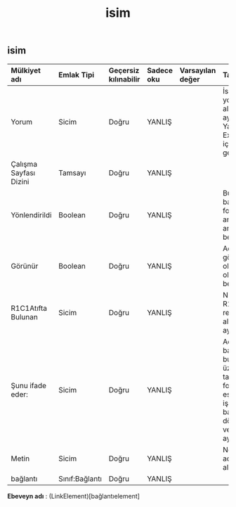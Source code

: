﻿---
title: isim
second_title: Aspose.Cells Cloud Documen
type: docs
url: /tr/specification/model/name/
description: "Aspose.Cells Bulut modeli spesifikasyonu: Ad. Açma, oluşturma, düzenleme, bölme, birleştirme, karşılaştırma ve dönüştürme gibi özelliklerle Excel ve diğer elektronik tablo belgelerini zahmetsizce yönetin"
weight: 50
---
## **isim**

 

| Mülkiyet adı| Emlak Tipi| Geçersiz kılınabilir| Sadece oku| Varsayılan değer| Tanım|
|:- |:- |:- |:- |:- |:- |
| Yorum| Sicim| Doğru| YANLIŞ|| İsmin yorumunu alır ve ayarlar. Yalnızca Excel 2007 için geçerlidir.|
| Çalışma Sayfası Dizini| Tamsayı| Doğru| YANLIŞ|||
| Yönlendirildi| Boolean| Doğru| YANLIŞ|| Bu ismin başka formüllerle anılıp anılmadığını belirtir.|
| Görünür| Boolean| Doğru| YANLIŞ|| Adın görünür olup olmadığını belirtir.|
| R1C1Atıfta Bulunan| Sicim| Doğru| YANLIŞ|| NET'in R1C1 referansını alır veya ayarlar.|
| Şunu ifade eder:| Sicim| Doğru| YANLIŞ|| Adın başvuruda bulunmak üzere tanımlandığı formülü eşittir işaretiyle başlayarak döndürür veya ayarlar.|
| Metin| Sicim| Doğru| YANLIŞ|| Nesnenin ad metnini alır.|
| bağlantı| Sınıf:Bağlantı| Doğru| YANLIŞ|||

**Ebeveyn adı** : (LinkElement)[bağlantıelement]